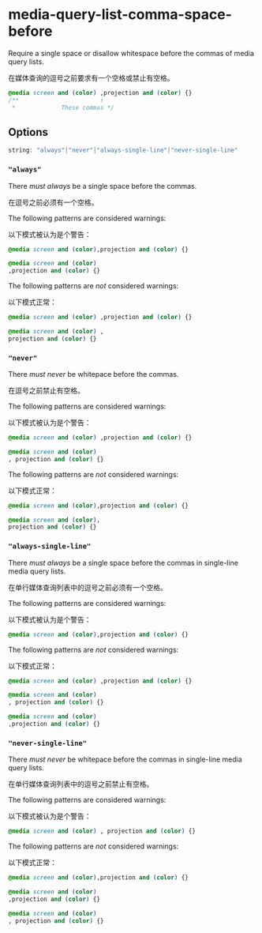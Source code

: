 # media-query-list-comma-space-before

Require a single space or disallow whitespace before the commas of media query lists.

在媒体查询的逗号之前要求有一个空格或禁止有空格。

```css
@media screen and (color) ,projection and (color) {}
/**                       ↑
 *             These commas */
```

## Options

```js
string: "always"|"never"|"always-single-line"|"never-single-line"
```

### `"always"`

There *must always* be a single space before the commas.

在逗号之前必须有一个空格。

The following patterns are considered warnings:

以下模式被认为是个警告：

```css
@media screen and (color),projection and (color) {}
```

```css
@media screen and (color)
,projection and (color) {}
```

The following patterns are *not* considered warnings:

以下模式正常：

```css
@media screen and (color) ,projection and (color) {}
```

```css
@media screen and (color) ,
projection and (color) {}
```

### `"never"`

There *must never* be whitepace before the commas.

在逗号之前禁止有空格。

The following patterns are considered warnings:

以下模式被认为是个警告：

```css
@media screen and (color) ,projection and (color) {}
```

```css
@media screen and (color)
, projection and (color) {}
```

The following patterns are *not* considered warnings:

以下模式正常：

```css
@media screen and (color),projection and (color) {}
```

```css
@media screen and (color),
projection and (color) {}
```

### `"always-single-line"`

There *must always* be a single space before the commas in single-line media query lists.

在单行媒体查询列表中的逗号之前必须有一个空格。

The following patterns are considered warnings:

以下模式被认为是个警告：

```css
@media screen and (color),projection and (color) {}
```

The following patterns are *not* considered warnings:

以下模式正常：

```css
@media screen and (color) ,projection and (color) {}
```

```css
@media screen and (color)
, projection and (color) {}
```

```css
@media screen and (color)
,projection and (color) {}
```

### `"never-single-line"`

There *must never* be whitepace before the commas in single-line media query lists.

在单行媒体查询列表中的逗号之前禁止有空格。

The following patterns are considered warnings:

以下模式被认为是个警告：

```css
@media screen and (color) , projection and (color) {}
```

The following patterns are *not* considered warnings:

以下模式正常：

```css
@media screen and (color),projection and (color) {}
```

```css
@media screen and (color)
,projection and (color) {}
```

```css
@media screen and (color)
, projection and (color) {}
```
